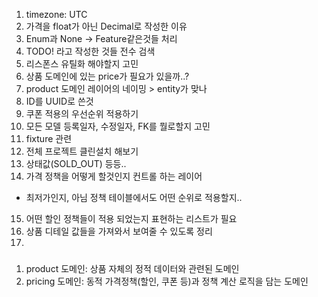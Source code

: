 1. timezone: UTC
2. 가격을 float가 아닌 Decimal로 작성한 이유
3. Enum과 None -> Feature같은것들 처리
4. TODO! 라고 작성한 것들 전수 검색
5. 리스폰스 유틸화 해야할지 고민
6. 상품 도메인에 있는 price가 필요가 있을까..?
7. product 도메인 레이어의 네이밍 > entity가 맞나
8. ID를 UUID로 쓴것
9. 쿠폰 적용의 우선순위 적용하기
10. 모든 모델 등록일자, 수정일자, FK를 뭘로할지 고민
11. fixture 관련
12. 전체 프로젝트 클린설치 해보기
13. 상태값(SOLD_OUT) 등등..
14. 가격 정책을 어떻게 할것인지 컨트롤 하는 레이어 
- 최저가인지, 아님 정책 테이블에서도 어떤 순위로 적용할지..
15. 어떤 할인 정책들이 적용 되었는지 표현하는 리스트가 필요
16. 상품 디테일 값들을 가져와서 보여줄 수 있도록 정리
17. 




###
1. product 도메인: 상품 자체의 정적 데이터와 관련된 도메인
2. pricing 도메인: 동적 가격정책(할인, 쿠폰 등)과 정책 계산 로직을 담는 도메인